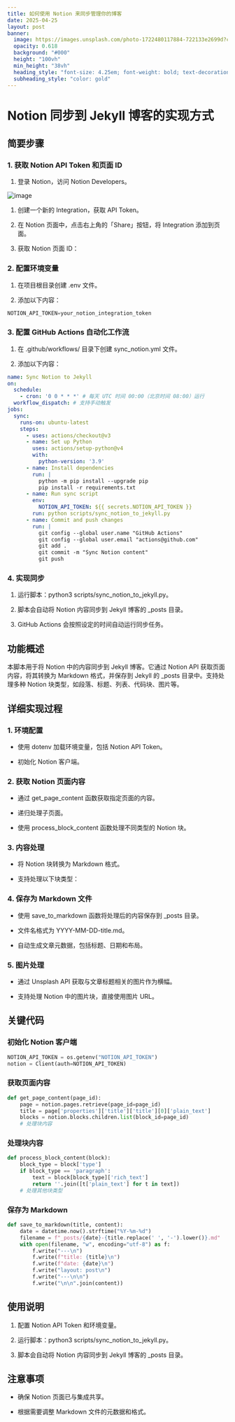 ```yaml
---
title: 如何使用 Notion 来同步管理你的博客
date: 2025-04-25
layout: post
banner:
  image: https://images.unsplash.com/photo-1722480117884-722133e2699d?crop=entropy&cs=tinysrgb&fit=max&fm=jpg&ixid=M3w2OTIwMzJ8MHwxfHJhbmRvbXx8fHx8fHx8fDE3NDU1NTUxMDB8&ixlib=rb-4.0.3&q=80&w=1080
  opacity: 0.618
  background: "#000"
  height: "100vh"
  min_height: "38vh"
  heading_style: "font-size: 4.25em; font-weight: bold; text-decoration: underline"
  subheading_style: "color: gold"
---
```


# Notion 同步到 Jekyll 博客的实现方式

## 简要步骤

### 1. 获取 Notion API Token 和页面 ID

1. 登录 Notion，访问 Notion Developers。

![image](https://prod-files-secure.s3.us-west-2.amazonaws.com/a7a0cc5a-89b9-4cda-8686-1fba0ca52f40/d19c1afe-dea5-4312-9333-786b0ba83054/image.png?X-Amz-Algorithm=AWS4-HMAC-SHA256&X-Amz-Content-Sha256=UNSIGNED-PAYLOAD&X-Amz-Credential=ASIAZI2LB466YRTNX4BV%2F20250425%2Fus-west-2%2Fs3%2Faws4_request&X-Amz-Date=20250425T042500Z&X-Amz-Expires=3600&X-Amz-Security-Token=IQoJb3JpZ2luX2VjEIz%2F%2F%2F%2F%2F%2F%2F%2F%2F%2FwEaCXVzLXdlc3QtMiJGMEQCIG9McLKtFYTwnkCNfetrihwQj8f19uC0t8JxN5aOpTwwAiAst7PRu8q5LYdMHieq74UJbRudLaijvQsBR%2FBrxEJ1vSr%2FAwglEAAaDDYzNzQyMzE4MzgwNSIMUyvC9G460j71f0BtKtwDhPl%2BzgbPTWbUQfQcvSiNKk4qgDAIy4Vbyi%2FZduM215EtxsTikAaYOSOEh4YHt0NI4KLvYDc3U0cPPfwJ7w1AcnHLFN2m4dME31r8V3PNlNN11UojYKr%2BTUd1w63xU0N7PBjovExZkbRF6hlaV%2FBirN3s5A3tIHoVYw2tvXfJ1mExq4J6Os9zTi59oUHTq5mJ6Z%2B%2BKubofmYrvMkeZc9VqyHDB0AJrqj7RSI1Pz8%2FaXvoX3UWUsKmrLVKQiAQvwTOFbrKoP4n4PaRG6e6dV8rxy3br9bFWMx%2BVxnlqJ70r9H%2FH2B00FSc9GJVj0%2BkkepAe3NKO3Zt2i978aEYl%2ByY%2FCKJerX7ZTaFDU%2F%2BJfSFFGRP%2Fg0imtiZTLjP93QAruEEZ9dCA%2Bc%2Bn5t2IsguFYZkd3CDatxz4WeHK%2FGNvwsxqwWxdDbc%2Bgx8azamsDBLQGmElHuC4rHV8xFbpZqPr3iiBqiykLVJV0GO4fO9g%2FpK9ZdMkbPVjDMR%2FVE7FRIIEt0Ztg1FyebgSDA56lOX0lBd%2BB6o6CP%2BHwdxVVlGFFhR6ZL3bRQdbwN5HFmKE%2FzCvz0xgWBwpZ%2BEiuQNqT4eyMr%2FjBPMv%2BC0e7XTLnJMgrh9u79Cp7K7wQEznE2HbE4w95WswAY6pgGSnDoob%2BEpbM1rYavhabPhqElQWm69y4fxguqD2Tloaj2HRCyu60hTgd7nT1e1enz1Vtxi8SxHOiMVk4f38EedHsd68urTT%2BPyS1VT8LozYFR%2B2lBi3fzklt0jKvPbd7qUtlAt%2BLpd6hyoGpI0dZWzVjjsw6%2FrvFui%2FGY08V4XNYmd8sFG3btzrG1cqgcnSnLNs%2FrXShZ5Fx1Z5ezoVbDgMm4zQeEv&X-Amz-Signature=1a2d0d68fe14f270452ce2299a539000c72207a404e9e676676f17821e0e4143&X-Amz-SignedHeaders=host&x-id=GetObject)

1. 创建一个新的 Integration，获取 API Token。

1. 在 Notion 页面中，点击右上角的「Share」按钮，将 Integration 添加到页面。

1. 获取 Notion 页面 ID：


### 2. 配置环境变量

1. 在项目根目录创建 .env 文件。

1. 添加以下内容：

```javascript
NOTION_API_TOKEN=your_notion_integration_token
```

### 3. 配置 GitHub Actions 自动化工作流

1. 在 .github/workflows/ 目录下创建 sync_notion.yml 文件。

1. 添加以下内容：

```yaml
name: Sync Notion to Jekyll
on:
  schedule:
    - cron: '0 0 * * *' # 每天 UTC 时间 00:00（北京时间 08:00）运行
  workflow_dispatch: # 支持手动触发
jobs:
  sync:
    runs-on: ubuntu-latest
    steps:
      - uses: actions/checkout@v3
      - name: Set up Python
        uses: actions/setup-python@v4
        with:
          python-version: '3.9'
      - name: Install dependencies
        run: |
          python -m pip install --upgrade pip
          pip install -r requirements.txt
      - name: Run sync script
        env:
          NOTION_API_TOKEN: ${{ secrets.NOTION_API_TOKEN }}
        run: python scripts/sync_notion_to_jekyll.py
      - name: Commit and push changes
        run: |
          git config --global user.name "GitHub Actions"
          git config --global user.email "actions@github.com"
          git add .
          git commit -m "Sync Notion content"
          git push
```

### 4. 实现同步

1. 运行脚本：python3 scripts/sync_notion_to_jekyll.py。

1. 脚本会自动将 Notion 内容同步到 Jekyll 博客的 _posts 目录。

1. GitHub Actions 会按照设定的时间自动运行同步任务。

## 功能概述

本脚本用于将 Notion 中的内容同步到 Jekyll 博客。它通过 Notion API 获取页面内容，将其转换为 Markdown 格式，并保存到 Jekyll 的 _posts 目录中。支持处理多种 Notion 块类型，如段落、标题、列表、代码块、图片等。

## 详细实现过程

### 1. 环境配置

- 使用 dotenv 加载环境变量，包括 Notion API Token。

- 初始化 Notion 客户端。

### 2. 获取 Notion 页面内容

- 通过 get_page_content 函数获取指定页面的内容。

- 递归处理子页面。

- 使用 process_block_content 函数处理不同类型的 Notion 块。

### 3. 内容处理

- 将 Notion 块转换为 Markdown 格式。

- 支持处理以下块类型：


### 4. 保存为 Markdown 文件

- 使用 save_to_markdown 函数将处理后的内容保存到 _posts 目录。

- 文件名格式为 YYYY-MM-DD-title.md。

- 自动生成文章元数据，包括标题、日期和布局。

### 5. 图片处理

- 通过 Unsplash API 获取与文章标题相关的图片作为横幅。

- 支持处理 Notion 中的图片块，直接使用图片 URL。

## 关键代码

### 初始化 Notion 客户端

```python
NOTION_API_TOKEN = os.getenv("NOTION_API_TOKEN")
notion = Client(auth=NOTION_API_TOKEN)
```

### 获取页面内容

```python
def get_page_content(page_id):
    page = notion.pages.retrieve(page_id=page_id)
    title = page['properties']['title']['title'][0]['plain_text']
    blocks = notion.blocks.children.list(block_id=page_id)
    # 处理块内容
```

### 处理块内容

```python
def process_block_content(block):
    block_type = block['type']
    if block_type == 'paragraph':
        text = block[block_type]['rich_text']
        return ''.join([t['plain_text'] for t in text])
    # 处理其他块类型
```

### 保存为 Markdown

```python
def save_to_markdown(title, content):
    date = datetime.now().strftime("%Y-%m-%d")
    filename = f"_posts/{date}-{title.replace(' ', '-').lower()}.md"
    with open(filename, "w", encoding="utf-8") as f:
        f.write("---\n")
        f.write(f"title: {title}\n")
        f.write(f"date: {date}\n")
        f.write("layout: post\n")
        f.write("---\n\n")
        f.write("\n\n".join(content))
```

## 使用说明

1. 配置 Notion API Token 和环境变量。

1. 运行脚本：python3 scripts/sync_notion_to_jekyll.py。

1. 脚本会自动将 Notion 内容同步到 Jekyll 博客的 _posts 目录。

## 注意事项

- 确保 Notion 页面已与集成共享。

- 根据需要调整 Markdown 文件的元数据和格式。